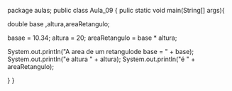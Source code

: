 package aulas;
public class Aula_09 { 
 pulic static void main(String[] args){

double base ,altura,areaRetangulo;

basae = 10.34;
altura = 20;
areaRetangulo = base * altura;

System.out.println("A area de um retangulode base = " + base);
System.out.println("e altura " + altura);
System.out.println("é " + areaRetangulo);

 }
}


        







